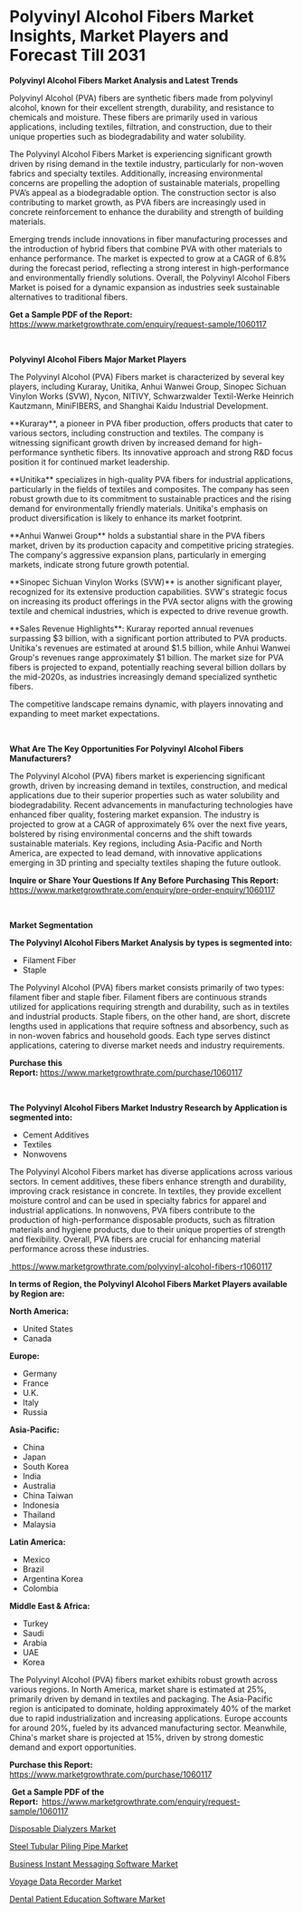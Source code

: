 <p><h1>Polyvinyl Alcohol Fibers Market Insights, Market Players and Forecast Till 2031</h1></p><p><strong>Polyvinyl Alcohol Fibers Market Analysis and Latest Trends</strong></p>
<p><p>Polyvinyl Alcohol (PVA) fibers are synthetic fibers made from polyvinyl alcohol, known for their excellent strength, durability, and resistance to chemicals and moisture. These fibers are primarily used in various applications, including textiles, filtration, and construction, due to their unique properties such as biodegradability and water solubility.</p><p>The Polyvinyl Alcohol Fibers Market is experiencing significant growth driven by rising demand in the textile industry, particularly for non-woven fabrics and specialty textiles. Additionally, increasing environmental concerns are propelling the adoption of sustainable materials, propelling PVA’s appeal as a biodegradable option. The construction sector is also contributing to market growth, as PVA fibers are increasingly used in concrete reinforcement to enhance the durability and strength of building materials.</p><p>Emerging trends include innovations in fiber manufacturing processes and the introduction of hybrid fibers that combine PVA with other materials to enhance performance. The market is expected to grow at a CAGR of 6.8% during the forecast period, reflecting a strong interest in high-performance and environmentally friendly solutions. Overall, the Polyvinyl Alcohol Fibers Market is poised for a dynamic expansion as industries seek sustainable alternatives to traditional fibers.</p></p>
<p><strong>Get a Sample PDF of the Report:&nbsp;</strong> <a href="https://www.marketgrowthrate.com/enquiry/request-sample/1060117">https://www.marketgrowthrate.com/enquiry/request-sample/1060117</a></p>
<p>&nbsp;</p>
<p><strong>Polyvinyl Alcohol Fibers Major Market Players</strong></p>
<p><p>The Polyvinyl Alcohol (PVA) Fibers market is characterized by several key players, including Kuraray, Unitika, Anhui Wanwei Group, Sinopec Sichuan Vinylon Works (SVW), Nycon, NITIVY, Schwarzwalder Textil-Werke Heinrich Kautzmann, MiniFIBERS, and Shanghai Kaidu Industrial Development. </p><p>**Kuraray**, a pioneer in PVA fiber production, offers products that cater to various sectors, including construction and textiles. The company is witnessing significant growth driven by increased demand for high-performance synthetic fibers. Its innovative approach and strong R&D focus position it for continued market leadership.</p><p>**Unitika** specializes in high-quality PVA fibers for industrial applications, particularly in the fields of textiles and composites. The company has seen robust growth due to its commitment to sustainable practices and the rising demand for environmentally friendly materials. Unitika's emphasis on product diversification is likely to enhance its market footprint.</p><p>**Anhui Wanwei Group** holds a substantial share in the PVA fibers market, driven by its production capacity and competitive pricing strategies. The company's aggressive expansion plans, particularly in emerging markets, indicate strong future growth potential.</p><p>**Sinopec Sichuan Vinylon Works (SVW)** is another significant player, recognized for its extensive production capabilities. SVW's strategic focus on increasing its product offerings in the PVA sector aligns with the growing textile and chemical industries, which is expected to drive revenue growth.</p><p>**Sales Revenue Highlights**: Kuraray reported annual revenues surpassing $3 billion, with a significant portion attributed to PVA products. Unitika's revenues are estimated at around $1.5 billion, while Anhui Wanwei Group's revenues range approximately $1 billion. The market size for PVA fibers is projected to expand, potentially reaching several billion dollars by the mid-2020s, as industries increasingly demand specialized synthetic fibers. </p><p>The competitive landscape remains dynamic, with players innovating and expanding to meet market expectations.</p></p>
<p>&nbsp;</p>
<p><strong>What Are The Key Opportunities For Polyvinyl Alcohol Fibers Manufacturers?</strong></p>
<p><p>The Polyvinyl Alcohol (PVA) fibers market is experiencing significant growth, driven by increasing demand in textiles, construction, and medical applications due to their superior properties such as water solubility and biodegradability. Recent advancements in manufacturing technologies have enhanced fiber quality, fostering market expansion. The industry is projected to grow at a CAGR of approximately 6% over the next five years, bolstered by rising environmental concerns and the shift towards sustainable materials. Key regions, including Asia-Pacific and North America, are expected to lead demand, with innovative applications emerging in 3D printing and specialty textiles shaping the future outlook.</p></p>
<p><strong>Inquire or Share Your Questions If Any Before Purchasing This Report:</strong> <a href="https://www.marketgrowthrate.com/enquiry/pre-order-enquiry/1060117">https://www.marketgrowthrate.com/enquiry/pre-order-enquiry/1060117</a></p>
<p>&nbsp;</p>
<p><strong>Market Segmentation</strong></p>
<p><strong>The Polyvinyl Alcohol Fibers Market Analysis by types is segmented into:</strong></p>
<p><ul><li>Filament Fiber</li><li>Staple</li></ul></p>
<p><p>The Polyvinyl Alcohol (PVA) fibers market consists primarily of two types: filament fiber and staple fiber. Filament fibers are continuous strands utilized for applications requiring strength and durability, such as in textiles and industrial products. Staple fibers, on the other hand, are short, discrete lengths used in applications that require softness and absorbency, such as in non-woven fabrics and household goods. Each type serves distinct applications, catering to diverse market needs and industry requirements.</p></p>
<p><strong>Purchase this Report:&nbsp;</strong><a href="https://www.marketgrowthrate.com/purchase/1060117">https://www.marketgrowthrate.com/purchase/1060117</a></p>
<p>&nbsp;</p>
<p><strong>The Polyvinyl Alcohol Fibers Market Industry Research by Application is segmented into:</strong></p>
<p><ul><li>Cement Additives</li><li>Textiles</li><li>Nonwovens</li></ul></p>
<p><p>The Polyvinyl Alcohol Fibers market has diverse applications across various sectors. In cement additives, these fibers enhance strength and durability, improving crack resistance in concrete. In textiles, they provide excellent moisture control and can be used in specialty fabrics for apparel and industrial applications. In nonwovens, PVA fibers contribute to the production of high-performance disposable products, such as filtration materials and hygiene products, due to their unique properties of strength and flexibility. Overall, PVA fibers are crucial for enhancing material performance across these industries.</p></p>
<p><a href="https://www.marketgrowthrate.com/polyvinyl-alcohol-fibers-r1060117">&nbsp;https://www.marketgrowthrate.com/polyvinyl-alcohol-fibers-r1060117</a></p>
<p><strong>In terms of Region, the Polyvinyl Alcohol Fibers Market Players available by Region are:</strong></p>
<p>
    <p> <strong> North America: </strong>
        <ul>
            <li>United States</li>
            <li>Canada</li>
        </ul>
        </p> 
    <p> <strong> Europe: </strong>
        <ul>
            <li>Germany</li>
            <li>France</li>
            <li>U.K.</li>
            <li>Italy</li>
            <li>Russia</li>
        </ul>
        </p> 
    <p> <strong> Asia-Pacific: </strong>
        <ul>
            <li>China</li>
            <li>Japan</li>
            <li>South Korea</li>
            <li>India</li>
            <li>Australia</li>
            <li>China Taiwan</li>
            <li>Indonesia</li>
            <li>Thailand</li>
            <li>Malaysia</li>
        </ul>
        </p> 
    <p> <strong> Latin America: </strong>
        <ul>
            <li>Mexico</li>
            <li>Brazil</li>
            <li>Argentina Korea</li>
            <li>Colombia</li>
        </ul>
        </p> 
    <p> <strong> Middle East & Africa: </strong>
        <ul>
            <li>Turkey</li>
            <li>Saudi</li>
            <li>Arabia</li>
            <li>UAE</li>
            <li>Korea</li>
        </ul>
    </p>
    </p>
<p><p>The Polyvinyl Alcohol (PVA) fibers market exhibits robust growth across various regions. In North America, market share is estimated at 25%, primarily driven by demand in textiles and packaging. The Asia-Pacific region is anticipated to dominate, holding approximately 40% of the market due to rapid industrialization and increasing applications. Europe accounts for around 20%, fueled by its advanced manufacturing sector. Meanwhile, China's market share is projected at 15%, driven by strong domestic demand and export opportunities.</p></p>
<p><strong>Purchase this Report: </strong><a href="https://www.marketgrowthrate.com/purchase/1060117">https://www.marketgrowthrate.com/purchase/1060117</a></p>
<p>&nbsp;<strong>Get a Sample PDF of the Report:&nbsp;&nbsp;</strong><a href="https://www.marketgrowthrate.com/enquiry/request-sample/1060117">https://www.marketgrowthrate.com/enquiry/request-sample/1060117</a></p>
<p><strong></strong></p>
<p><p><a href="https://issuu.com/reportprime-2/docs/disposable-dialyzers-market-size-20_faf7d4fe35c7c7">Disposable Dialyzers Market</a></p><p><a href="https://github.com/elizabethdagraca/Market-Research-Report-List-5/blob/main/steel-tubular-piling-pipe-market.md">Steel Tubular Piling Pipe Market</a></p><p><a href="https://www.linkedin.com/pulse/business-instant-messaging-software-market-size-segmentation-ksdzf">Business Instant Messaging Software Market</a></p><p><a href="https://medium.com/@aodhfincoyle123/analyzing-key-drivers-in-the-voyage-data-recorder-market-market-trends-and-future-outlook-for-ed6162224deb">Voyage Data Recorder Market</a></p><p><a href="https://www.linkedin.com/pulse/how-regional-global-trends-shaping-dental-patient-education-software-5qa8f">Dental Patient Education Software Market</a></p></p>